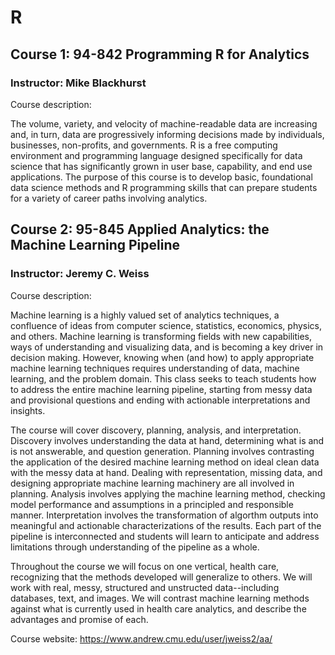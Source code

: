 # R
## Course 1: 94-842 Programming R for Analytics
### Instructor: Mike Blackhurst

Course description:
   
The volume, variety, and velocity of machine-readable data are increasing and, in turn, data are progressively informing decisions made by individuals, businesses, non-profits, and governments. R is a free computing environment and programming language designed specifically for data science that has significantly grown in user base, capability, and end use applications. The purpose of this course is to develop basic, foundational data science methods and R programming skills that can prepare students for a variety of career paths involving analytics.

## Course 2: 95-845 Applied Analytics: the Machine Learning Pipeline
### Instructor: Jeremy C. Weiss

Course description:

Machine learning is a highly valued set of analytics techniques, a confluence of ideas from computer science, statistics, economics, physics, and others. Machine learning is transforming fields with new capabilities, ways of understanding and visualizing data, and is becoming a key driver in decision making. However, knowing when (and how) to apply appropriate machine learning techniques requires understanding of data, machine learning, and the problem domain. This class seeks to teach students how to address the entire machine learning pipeline, starting from messy data and provisional questions and ending with actionable interpretations and insights.

The course will cover discovery, planning, analysis, and interpretation. Discovery involves understanding the data at hand, determining what is and is not answerable, and question generation. Planning involves contrasting the application of the desired machine learning method on ideal clean data with the messy data at hand. Dealing with representation, missing data, and designing appropriate machine learning machinery are all involved in planning. Analysis involves applying the machine learning method, checking model performance and assumptions in a principled and responsible manner. Interpretation involves the transformation of algorthm outputs into meaningful and actionable characterizations of the results. Each part of the pipeline is interconnected and students will learn to anticipate and address limitations through understanding of the pipeline as a whole.

Throughout the course we will focus on one vertical, health care, recognizing that the methods developed will generalize to others. We will work with real, messy, structured and unstructed data--including databases, text, and images. We will contrast machine learning methods against what is currently used in health care analytics, and describe the advantages and promise of each.

Course website: https://www.andrew.cmu.edu/user/jweiss2/aa/
